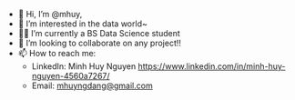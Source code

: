 - 👋 Hi, I’m @mhuy,
- 👀 I’m interested in the data world~
- 🧑‍💻 I’m currently a BS Data Science student
- 🤝 I’m looking to collaborate on any project!!
- 📫 How to reach me: 
  - LinkedIn: Minh Huy Nguyen https://www.linkedin.com/in/minh-huy-nguyen-4560a7267/
  - Email: mhuyngdang@gmail.com
<!---
mhuy26/mhuy26 is a ✨ special ✨ repository because its `README.md` (this file) appears on your GitHub profile.
You can click the Preview link to take a look at your changes.
--->
